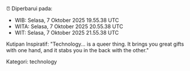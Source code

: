 ⏰ Diperbarui pada:
- WIB: Selasa, 7 Oktober 2025 19.55.38 UTC
- WITA: Selasa, 7 Oktober 2025 20.55.38 UTC
- WIT: Selasa, 7 Oktober 2025 21.55.38 UTC

Kutipan Inspiratif:
"Technology... is a queer thing. It brings you great gifts with one hand, and it stabs you in the back with the other."


Kategori: technology

